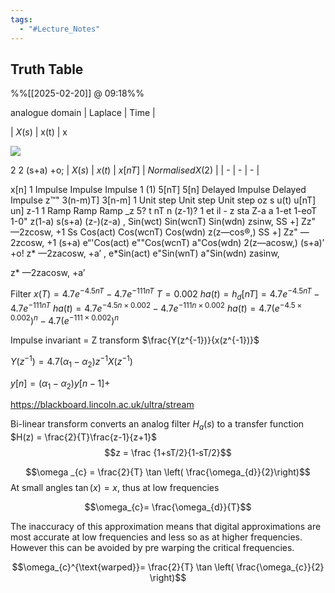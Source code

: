 ```yaml
---
tags:
  - "#Lecture_Notes"
---
```

## Truth Table
%%[[2025-02-20]] @ 09:18%%

analogue domain
| Laplace | Time | 

| $X(s)$ | x(t) | x


![](Pasted%20image%2020250220092736.png)

2 2
(s+a) +o;
| $X(s)$ | $x(t)$ | $x[nT]$ | $Normalised X(2)$ |
| - | - | - |

x[n]
1 Impulse Impulse Impulse 1
(1) 5[nT] 5[n]
Delayed Impulse Delayed Impulse z™"
3(n-m)T] 3[n-m]
1 Unit step Unit step Unit step oz
s u(t) u[nT] un] z-1
1 Ramp Ramp Ramp _z
5? t nT n (z-1)?
1 et il - z
sta Z-a
a 1-et 1-eoT 1-0" z(1-a)
s(s+a) (z-)(z-a)
, Sin(wct) Sin(wcnT) Sin(wdn) zsinw,
SS +] Zz" —2zcosw, +1
Ss Cos(act) Cos(wcnT) Cos(wdn) z(z—cos®,)
SS +] Zz" —2zcosw, +1
(s+a) e“'Cos(act) e""Cos(wcnT) a"Cos(wdn) 2(z—acosw,)
(s+a)’ +o! z* —2zacosw, +a’
, e*Sin(act) e"Sin(wnT) a"Sin(wdn) zasinw,

z* —2zacosw, +a’

 

 
Filter
$x(T) = 4.7e^{-4.5nT} - 4.7e^{-111nT}$
$T = 0.002$
$ha (t) = h_{d}[nT] = 4.7e^{-4.5nT} - 4.7e^{-111nT}$
$ha (t) = 4.7e^{-4.5n\times 0.002} - 4.7e^{-111n\times 0.002}$
$ha (t) = 4.7(e^{-4.5 \times 0.002})^{n} - 4.7(e^{-111\times 0.002})^{n}$

Impulse invariant = Z transform
$\frac{Y(z^{-1})}{x(z^{-1})}$

$Y(z^{-1}) = 4.7(\alpha_{1}-\alpha_{2})z^{-1}X(z^{-1})$

$y[n] = (\alpha_{1}-\alpha_{2})y[n-1] +$

https://blackboard.lincoln.ac.uk/ultra/stream


Bi-linear transform converts an analog filter $H_{a}(s)$ to a transfer function $H(z) = \frac{2}{T}\frac{z-1}{z+1}$
$$z = \frac {1+sT/2}{1-sT/2}$$


$$\omega _{c} = \frac{2}{T} \tan \left( \frac{\omega_{d}}{2}\right)$$
At small angles $\tan(x) = x$, thus at low frequencies

$$\omega_{c}= \frac{\omega_{d}}{T}$$

The inaccuracy of this approximation means that digital approximations are most accurate at low frequencies and less so as at higher frequencies. However this can be avoided by pre warping the critical frequencies. 

$$\omega_{c}^{\text{warped}}= \frac{2}{T} \tan \left( \frac{\omega_{c}}{2} \right)$$



